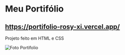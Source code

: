 # Meu Portifólio 

## https://portifolio-rosy-xi.vercel.app/

Projeto feito em HTML e CSS

![Foto Portifolio](https://user-images.githubusercontent.com/110340138/228231213-e27a630c-497c-41b3-8816-e38c7c5f0605.png)


